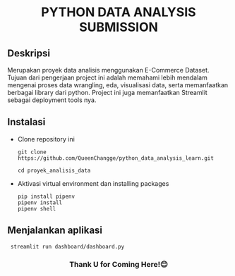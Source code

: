 <h1 align="center">PYTHON DATA ANALYSIS SUBMISSION</h1>

## Deskripsi
Merupakan proyek data analisis menggunakan E-Commerce Dataset. Tujuan dari pengerjaan project ini adalah memahami lebih mendalam mengenai proses data wrangling, eda, visualisasi data, serta memanfaatkan berbagai library dari python. Project ini juga memanfaatkan Streamlit sebagai deployment tools nya.

## Instalasi
- Clone repository ini
  ```shell
  git clone https://github.com/QueenChangge/python_data_analysis_learn.git
  ```
  ```shell
  cd proyek_analisis_data
  ```
- Aktivasi virtual environment dan installing packages
  ```shell
  pip install pipenv
  pipenv install
  pipenv shell
  ```

## Menjalankan aplikasi
   ```shell
    streamlit run dashboard/dashboard.py
   ```

<h3 align="center">Thank U for Coming Here!😊</h3>